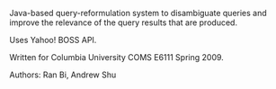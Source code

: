Java-based query-reformulation system to disambiguate queries and improve the relevance of the query results that are produced.

Uses Yahoo! BOSS API.

Written for Columbia University COMS E6111 Spring 2009.

Authors:
Ran Bi,
Andrew Shu